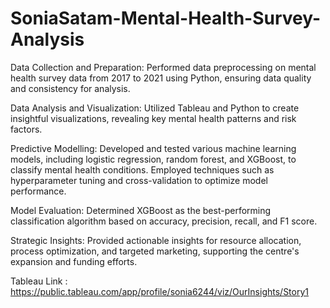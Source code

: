 # SoniaSatam-Mental-Health-Survey-Analysis

Data Collection and Preparation: Performed data preprocessing on mental health survey data from 2017 to 2021 using Python, ensuring data quality and consistency for analysis.

Data Analysis and Visualization: Utilized Tableau and Python to create insightful visualizations, revealing key mental health patterns and risk factors.

Predictive Modelling: Developed and tested various machine learning models, including logistic regression, random forest, and XGBoost, to classify mental health conditions. Employed techniques such as hyperparameter tuning and cross-validation to optimize model performance.

Model Evaluation: Determined XGBoost as the best-performing classification algorithm based on accuracy, precision, recall, and F1 score.

Strategic Insights: Provided actionable insights for resource allocation, process optimization, and targeted marketing, supporting the centre's expansion and funding efforts.

Tableau Link : https://public.tableau.com/app/profile/sonia6244/viz/OurInsights/Story1

